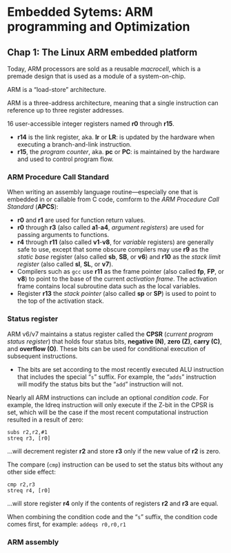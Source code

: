 # Embedded Sytems: ARM programming and Optimization

## Chap 1: The Linux ARM embedded platform

Today, ARM processors are sold as a reusable *macrocell*, which is a premade
design that is used as a module of a system-on-chip.

ARM is a “load-store” architecture.

ARM is a three-address architecture, meaning that a single instruction can
reference up to three register addresses.

16 user-accessible integer registers named **r0** through **r15**.
* **r14** is the link register, aka. **lr** or **LR**: is
updated by the hardware when executing a branch-and-link
instruction.
* **r15**, the *program counter*, aka. **pc** or **PC**: is
maintained by the hardware and used to control program flow.

### ARM Procedure Call Standard
When writing an assembly language routine—especially one that is embedded
in or callable from C code, comform to the *ARM Procedure Call Standard* (**APCS**):
* **r0** and **r1** are used for function return values.
* **r0** through **r3** (also called **a1**-**a4**, *argument registers*) are
used for passing arguments to functions.
* **r4** through **r11** (also called **v1**-**v8**, for *variable* registers) are
generally safe to use, except that some obscure compilers may use **r9** as
the *static base* register (also called **sb**, **SB**, or **v6**) and 
**r10** as the *stack limit register* (also called **sl**, **SL**, or **v7**).
* Compilers such as `gcc` use **r11** as the frame pointer (also called **fp**,
**FP**, or **v8**) to point to the base of the current *activation frame*. The
activation frame contains local subroutine data such as the local
variables.
* Register **r13** the *stack pointer* (also called **sp** or **SP**) is used to point to
the top of the activation stack.


### Status register
ARM v6/v7 maintains a status register called the **CPSR** (*current program
status register*) that holds four status bits, **negative (N)**, **zero (Z)**, **carry
(C)**, and **overflow (O)**. These bits can be used for conditional execution
of subsequent instructions.
* The bits are set according to the most recently executed ALU instruction that
includes the special “`s`” suffix. For example, the “`adds`” instruction will
modify the status bits but the “`add`” instruction will not.

Nearly all ARM instructions can include an optional *condition code*. 
For example, the ldreq instruction will only execute if the Z-bit in the CPSR
is set, which will be the case if the most recent computational instruction
resulted in a result of zero:
```
subs r2,r2,#1
streq r3, [r0] 
```
…will decrement register **r2** and store **r3** only if the new value of **r2**
is zero.

The compare (`cmp`) instruction can be used to set the status bits without any
other side effect:
```
cmp r2,r3
streq r4, [r0]
```
…will store register **r4** only if the contents of registers **r2** and **r3**
are equal.

When combining the condition code and the “`s`” suffix, the condition code
comes first, for example: `addeqs r0,r0,r1`







### ARM assembly





